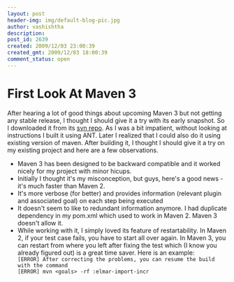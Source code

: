 ```yaml
---
layout: post
header-img: img/default-blog-pic.jpg
author: vashishtha
description: 
post_id: 2639
created: 2009/12/03 23:00:39
created_gmt: 2009/12/03 18:00:39
comment_status: open
---
```


# First Look At Maven 3

<p>After hearing a lot of good things about upcoming Maven 3 but not getting any stable release, I thought I should give it a try with its early snapshot. So I downloaded it from its <a href="https://svn.apache.org/repos/asf/maven/maven-3/trunk">svn repo</a>. As I was a bit impatient, without looking at instructions I built it using ANT. Later I realized that I could also do it using existing version of maven. After building it, I thought I should give it a try on my existing project and here are a few observations.</p>
<ul>
    <li>Maven 3 has been designed to be backward compatible and it worked nicely for my project with minor hicups.</li>
    <li>Initially I thought it's my misconception, but guys, here's a good news - it's much faster than Maven 2.
    <li>It's more verbose (for better) and provides information (relevant plugin and associated goal) on each step being executed</li>
    <li>It doesn't seem to like to redundant information anymore. I had duplicate dependency in my pom.xml which used to work in Maven 2. Maven 3 doesn't allow it.</li>
    <li>While working with it, I simply loved its feature of restartability. In Maven 2, if your test case fails, you have to start all over again. In Maven 3, you can restart from where you left after fixing the test which (I know you already figured out) is a great time saver. Here is an example:
<code>
[ERROR] After correcting the problems, you can resume the build with the command
[ERROR] mvn &lt;goals&gt; -rf :elmar-import-incr
</code>
</li>
</ul>